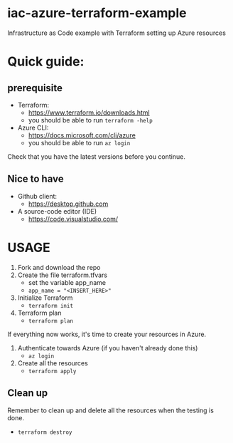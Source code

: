 # iac-azure-terraform-example
Infrastructure as Code example with Terraform setting up Azure resources

 # Quick guide:

## prerequisite
* Terraform:
  * https://www.terraform.io/downloads.html
  * you should be able to run `terraform -help`
* Azure CLI:
  * https://docs.microsoft.com/cli/azure
  * you should be able to run `az login`
 
Check that you have the latest versions before you continue.

## Nice to have
* Github client:
  * https://desktop.github.com
* A source-code editor (IDE)
  * https://code.visualstudio.com/


# USAGE

1. Fork and download the repo
1. Create the file terraform.tfvars
    * set the variable app_name
    * `app_name = "<INSERT_HERE>"`
1. Initialize Terraform
    * `terraform init`
1. Terraform plan
    * `terraform plan`

If everything now works, it's time to create your resources in Azure.

1. Authenticate towards Azure (if you haven't already done this)
    * `az login`
1. Create all the resources
    * `terraform apply`

## Clean up

Remember to clean up and delete all the resources when the testing is done.

* `terraform destroy`


